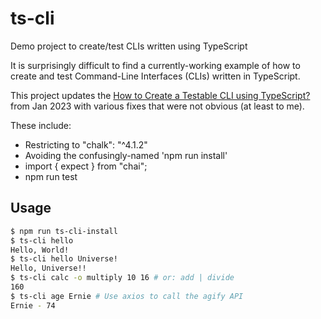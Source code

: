 # ts-cli
Demo project to create/test CLIs written using TypeScript

It is surprisingly difficult to find a currently-working example of how
to create and test Command-Line Interfaces (CLIs) written in TypeScript.

This project updates the
[How to Create a Testable CLI using TypeScript?](https://www.realpythonproject.com/how-to-create-a-testable-cli-using-typescript/)
from Jan 2023 with various fixes that were not obvious (at least to me).

These include:

* Restricting to "chalk": "^4.1.2"
* Avoiding the confusingly-named 'npm run install'
* import { expect } from "chai";
* npm run test


## Usage

```bash
$ npm run ts-cli-install
$ ts-cli hello
Hello, World!
$ ts-cli hello Universe!
Hello, Universe!!
$ ts-cli calc -o multiply 10 16 # or: add | divide
160
$ ts-cli age Ernie # Use axios to call the agify API 
Ernie - 74
```
